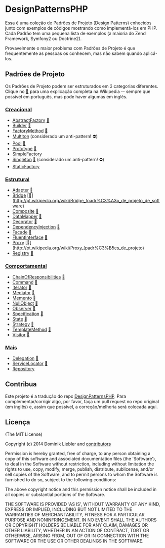 # DesignPatternsPHP

Essa é uma coleção de Padrões de Projeto (Design Patterns) cnhecidos junto com 
exemplos de códigos mostrando como implementá-los em PHP. Cada Padrão tem uma 
pequena lista de exemplos (a maioria do Zend Framework, Symfony2 ou Doctrine2).

Provavelmente o maior problema com Padrões de Projeto é que frequentemente as 
pessoas os conhecem, mas não sabem quando aplicá-los.

## Padrões de Projeto

Os Padrões de Projeto podem ser estruturados em 3 categorias diferentes. Clique 
no [:notebook:](http://pt.wikipedia.org/wiki/Software_design) para uma 
explicação completa na Wikipedia -- sempre que possível em português, mas pode 
haver algumas em inglês.

### [Creacional](Creacional)

* [AbstractFactory](Creational/AbstractFactory) [:notebook:](http://pt.wikipedia.org/wiki/Abstract_Factory)
* [Builder](Creational/Builder) [:notebook:](http://pt.wikipedia.org/wiki/Builder)
* [FactoryMethod](Creational/FactoryMethod) [:notebook:](http://pt.wikipedia.org/wiki/Factory_Method)
* [Multiton](Creational/Multiton) (considerado um anti-pattern! :no_entry:)
* [Pool](Creational/Pool) [:notebook:](http://en.wikipedia.org/wiki/Object_pool_pattern)
* [Prototype](Creational/Prototype) [:notebook:](http://pt.wikipedia.org/wiki/Prototype)
* [SimpleFactory](Creational/SimpleFactory)
* [Singleton](Creational/Singleton) [:notebook:](http://pt.wikipedia.org/wiki/Singleton) (considerado um anti-pattern! :no_entry:)
* [StaticFactory](Creational/StaticFactory)

### [Estrutural](Estrutural)

* [Adapter](Structural/Adapter) [:notebook:](http://pt.wikipedia.org/wiki/Adapter)
* [Bridge](Structural/Bridge) [:notebook:](http://pt.wikipedia.org/wiki/Bridge_(padr%C3%A3o_de_projeto_de_software)
* [Composite](Structural/Composite) [:notebook:](http://pt.wikipedia.org/wiki/Composite)
* [DataMapper](Structural/DataMapper) [:notebook:](http://en.wikipedia.org/wiki/Data_mapper_pattern)
* [Decorator](Structural/Decorator) [:notebook:](http://pt.wikipedia.org/wiki/Decorator)
* [DependencyInjection](Structural/DependencyInjection) [:notebook:](http://en.wikipedia.org/wiki/Dependency_injection)
* [Facade](Structural/Facade) [:notebook:](http://pt.wikipedia.org/wiki/Fa%C3%A7ade)
* [FluentInterface](Structural/FluentInterface) [:notebook:](http://en.wikipedia.org/wiki/Fluent_interface)
* [Proxy](Structural/Proxy) [:notebook:](http://pt.wikipedia.org/wiki/Proxy_(padr%C3%B5es_de_projeto)
* [Registry](Structural/Registry) [:notebook:](http://en.wikipedia.org/wiki/Service_locator_pattern)

### [Comportamental](Comportamental)

* [ChainOfResponsibilities](Behavioral/ChainOfResponsibilities) [:notebook:](http://pt.wikipedia.org/wiki/Chain_of_Responsibility)
* [Command](Behavioral/Command) [:notebook:](http://pt.wikipedia.org/wiki/Command)
* [Iterator](Behavioral/Iterator) [:notebook:](http://pt.wikipedia.org/wiki/Iterator)
* [Mediator](Behavioral/Mediator) [:notebook:](http://pt.wikipedia.org/wiki/Mediator)
* [Memento](Behavioral/Memento) [:notebook:](http://pt.wikipedia.org/wiki/Memento_(inform%C3%A1tica))
* [NullObject](Behavioral/NullObject) [:notebook:](http://en.wikipedia.org/wiki/Null_Object_pattern)
* [Observer](Behavioral/Observer) [:notebook:](http://pt.wikipedia.org/wiki/Observer)
* [Specification](Behavioral/Specification) [:notebook:](http://en.wikipedia.org/wiki/Specification_pattern)
* [State](Behavioral/State) [:notebook:](http://pt.wikipedia.org/wiki/State)
* [Strategy](Behavioral/Strategy) [:notebook:](http://pt.wikipedia.org/wiki/Strategy)
* [TemplateMethod](Behavioral/TemplateMethod) [:notebook:](http://pt.wikipedia.org/wiki/Template_Method)
* [Visitor](Behavioral/Visitor) [:notebook:](http://pt.wikipedia.org/wiki/Visitor_pattern)

### [Mais](Mais)
* [Delegation](More/Delegation) [:notebook:](http://en.wikipedia.org/wiki/Delegation_pattern)
* [ServiceLocator](More/ServiceLocator) [:notebook:](http://en.wikipedia.org/wiki/Service_locator_pattern)
* [Repository](More/Repository)

## Contribua

Este projeto é a tradução do repo [DesignPatternsPHP](https://github.com/domnikl/DesignPatternsPHP). 
Para complementar/corrigir algo, por favor, faça um pull request no repo original 
(em inglês) e, assim que possível, a correção/melhoria será colocada aqui.

## Licença

(The MIT License)

Copyright (c) 2014 Dominik Liebler and [contributors](https://github.com/domnikl/DesignPatternsPHP/graphs/contributors)

Permission is hereby granted, free of charge, to any person obtaining
a copy of this software and associated documentation files (the
'Software'), to deal in the Software without restriction, including
without limitation the rights to use, copy, modify, merge, publish,
distribute, sublicense, and/or sell copies of the Software, and to
permit persons to whom the Software is furnished to do so, subject to
the following conditions:

The above copyright notice and this permission notice shall be
included in all copies or substantial portions of the Software.

THE SOFTWARE IS PROVIDED 'AS IS', WITHOUT WARRANTY OF ANY KIND,
EXPRESS OR IMPLIED, INCLUDING BUT NOT LIMITED TO THE WARRANTIES OF
MERCHANTABILITY, FITNESS FOR A PARTICULAR PURPOSE AND NONINFRINGEMENT.
IN NO EVENT SHALL THE AUTHORS OR COPYRIGHT HOLDERS BE LIABLE FOR ANY
CLAIM, DAMAGES OR OTHER LIABILITY, WHETHER IN AN ACTION OF CONTRACT,
TORT OR OTHERWISE, ARISING FROM, OUT OF OR IN CONNECTION WITH THE
SOFTWARE OR THE USE OR OTHER DEALINGS IN THE SOFTWARE.
